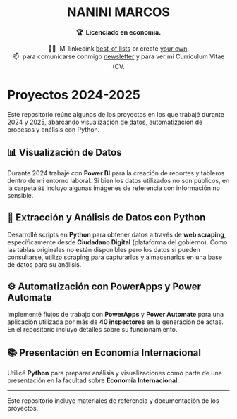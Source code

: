 <!-- markdownlint-disable -->
<h1 align="center">
    NANINI MARCOS
    <br>
</h1>

<p align="center">
    <strong>🏆&nbsp; Licenciado en economìa.</strong>
</p>

<p align="center">
     🧙‍♂️&nbsp; Mi linkedink <a href="https://best-of.org">best-of lists</a> or create <a href="https://github.com/best-of-lists/best-of/blob/main/create-best-of-list.md">your own</a>.<br>
    📫&nbsp; para comunicarse conmigo <a href="marcos.nanini@mi.unc.edu.a">newsletter</a> y para ver mi Curriculum Vitae (CV.
</p>


# Proyectos 2024-2025  

Este repositorio reúne algunos de los proyectos en los que trabajé durante 2024 y 2025, abarcando visualización de datos, automatización de procesos y análisis con Python.  

## 📊 Visualización de Datos 
Durante 2024 trabajé con **Power BI** para la creación de reportes y tableros dentro de mi entorno laboral. Si bien los datos utilizados no son públicos, en la carpeta `BI` incluyo algunas imágenes de referencia con información no sensible.  

## 🐍 Extracción y Análisis de Datos con Python  
Desarrollé scripts en **Python** para obtener datos a través de **web scraping**, específicamente desde **Ciudadano Digital** (plataforma del gobierno). Como las tablas originales no están disponibles pero los datos sí pueden consultarse, utilizo scraping para capturarlos y almacenarlos en una base de datos para su análisis.  

## ⚙️ Automatización con PowerApps y Power Automate  
Implementé flujos de trabajo con **PowerApps** y **Power Automate** para una aplicación utilizada por más de **40 inspectores** en la generación de actas. En el repositorio incluyo detalles sobre su funcionamiento.  

## 📚 Presentación en Economía Internacional  
Utilicé **Python** para preparar análisis y visualizaciones como parte de una presentación en la facultad sobre **Economía Internacional**.  

---  
Este repositorio incluye materiales de referencia y documentación de los proyectos.  
